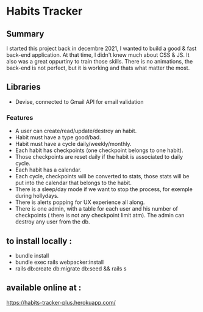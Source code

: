 # Habits Tracker 

## Summary

I started this project back in decembre 2021, I wanted to build a good & fast back-end application.
At that time, I didn't knew much about CSS & JS. It also was a great oppurtiny to train those skills.
There is no animations, the back-end is not perfect, but it is working and thats what matter the most.

## Libraries
* Devise, connected to Gmail API for email validation

### Features

* A user can create/read/update/destroy an habit.
* Habit must have a type good/bad.
* Habit must have a cycle daily/weekly/monthly.
* Each habit has checkpoints (one checkpoint belongs to one habit).
* Those checkpoints are reset daily if the habit is associated to daily cycle.
* Each habit has a calendar.
* Each cycle, checkpoints will be converted to stats, those stats will be put into the calendar that belongs to the habit.
* There is a sleep/day mode if we want to stop the process, for exemple during hollydays.
* There is alerts popping for UX experience all along.
* There is one admin, with a table for each user and his number of checkpoints ( there is not any checkpoint limit atm). The admin can destroy any user from the db.

##  to install locally :
- bundle install
- bundle exec rails webpacker:install
- rails db:create db:migrate db:seed && rails s

##  available online at :
https://habits-tracker-plus.herokuapp.com/

